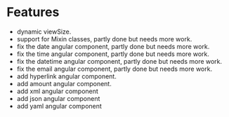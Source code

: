 # Features

-   dynamic viewSize.
-   support for Mixin classes, partly done but needs more work. 
-   fix the date angular component, partly done but needs more work.
-   fix the time angular component, partly done but needs more work.
-   fix the datetime angular component, partly done but needs more work.
-   fix the email angular component, partly done but needs more work.
-   add hyperlink angular component.
-   add amount angular component.
-   add xml angular component
-   add json angular component
-   add yaml angular component 


